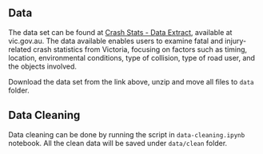 ## Data

The data set can be found at [Crash Stats - Data Extract](https://discover.data.vic.gov.au/dataset/crash-stats-data-extract), available at vic.gov.au. The data available enables users to examine fatal and injury-related crash statistics from Victoria, focusing on factors such as timing, location, environmental conditions, type of collision, type of road user, and the objects involved.

Download the data set from the link above, unzip and move all files to `data` folder.

## Data Cleaning

Data cleaning can be done by running the script in `data-cleaning.ipynb` notebook. All the clean data will be saved under `data/clean` folder.